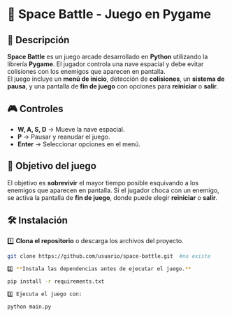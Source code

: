 # 🚀 Space Battle - Juego en Pygame  

## 📌 Descripción  
**Space Battle** es un juego arcade desarrollado en **Python** utilizando la librería **Pygame**. El jugador controla una nave espacial y debe evitar colisiones con los enemigos que aparecen en pantalla.  
El juego incluye un **menú de inicio**, detección de **colisiones**, un **sistema de pausa**, y una pantalla de **fin de juego** con opciones para **reiniciar** o **salir**.  

## 🎮 Controles  
- **W, A, S, D** → Mueve la nave espacial.  
- **P** → Pausar y reanudar el juego.  
- **Enter** → Seleccionar opciones en el menú.  

## 🎯 Objetivo del juego  
El objetivo es **sobrevivir** el mayor tiempo posible esquivando a los enemigos que aparecen en pantalla. Si el jugador choca con un enemigo, se activa la pantalla de **fin de juego**, donde puede elegir **reiniciar** o **salir**.  

## 🛠️ Instalación  
1️⃣ **Clona el repositorio** o descarga los archivos del proyecto.  
```sh
git clone https://github.com/usuario/space-battle.git  #no existe 

2️⃣ **Instala las dependencias antes de ejecutar el juego.**

pip install -r requirements.txt

3️⃣ Ejecuta el juego con:

python main.py